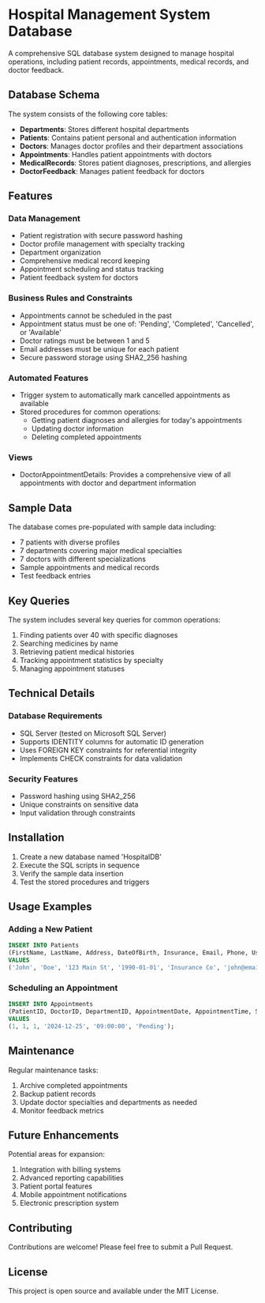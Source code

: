 # Hospital Management System Database

A comprehensive SQL database system designed to manage hospital operations, including patient records, appointments, medical records, and doctor feedback.

## Database Schema

The system consists of the following core tables:

- **Departments**: Stores different hospital departments
- **Patients**: Contains patient personal and authentication information
- **Doctors**: Manages doctor profiles and their department associations
- **Appointments**: Handles patient appointments with doctors
- **MedicalRecords**: Stores patient diagnoses, prescriptions, and allergies
- **DoctorFeedback**: Manages patient feedback for doctors

## Features

### Data Management
- Patient registration with secure password hashing
- Doctor profile management with specialty tracking
- Department organization
- Comprehensive medical record keeping
- Appointment scheduling and status tracking
- Patient feedback system for doctors

### Business Rules and Constraints
- Appointments cannot be scheduled in the past
- Appointment status must be one of: 'Pending', 'Completed', 'Cancelled', or 'Available'
- Doctor ratings must be between 1 and 5
- Email addresses must be unique for each patient
- Secure password storage using SHA2_256 hashing

### Automated Features
- Trigger system to automatically mark cancelled appointments as available
- Stored procedures for common operations:
  - Getting patient diagnoses and allergies for today's appointments
  - Updating doctor information
  - Deleting completed appointments

### Views
- DoctorAppointmentDetails: Provides a comprehensive view of all appointments with doctor and department information

## Sample Data

The database comes pre-populated with sample data including:
- 7 patients with diverse profiles
- 7 departments covering major medical specialties
- 7 doctors with different specializations
- Sample appointments and medical records
- Test feedback entries

## Key Queries

The system includes several key queries for common operations:
1. Finding patients over 40 with specific diagnoses
2. Searching medicines by name
3. Retrieving patient medical histories
4. Tracking appointment statistics by specialty
5. Managing appointment statuses

## Technical Details

### Database Requirements
- SQL Server (tested on Microsoft SQL Server)
- Supports IDENTITY columns for automatic ID generation
- Uses FOREIGN KEY constraints for referential integrity
- Implements CHECK constraints for data validation

### Security Features
- Password hashing using SHA2_256
- Unique constraints on sensitive data
- Input validation through constraints

## Installation

1. Create a new database named 'HospitalDB'
2. Execute the SQL scripts in sequence
3. Verify the sample data insertion
4. Test the stored procedures and triggers

## Usage Examples

### Adding a New Patient
```sql
INSERT INTO Patients 
(FirstName, LastName, Address, DateOfBirth, Insurance, Email, Phone, UserName, PasswordHash)
VALUES
('John', 'Doe', '123 Main St', '1990-01-01', 'Insurance Co', 'john@email.com', '123-456-7890', 'johndoe90', HASHBYTES('SHA2_256', CONVERT(VARCHAR(50), 'password123')));
```

### Scheduling an Appointment
```sql
INSERT INTO Appointments 
(PatientID, DoctorID, DepartmentID, AppointmentDate, AppointmentTime, Status)
VALUES
(1, 1, 1, '2024-12-25', '09:00:00', 'Pending');
```

## Maintenance

Regular maintenance tasks:
1. Archive completed appointments
2. Backup patient records
3. Update doctor specialties and departments as needed
4. Monitor feedback metrics

## Future Enhancements

Potential areas for expansion:
1. Integration with billing systems
2. Advanced reporting capabilities
3. Patient portal features
4. Mobile appointment notifications
5. Electronic prescription system

## Contributing

Contributions are welcome! Please feel free to submit a Pull Request.

## License

This project is open source and available under the MIT License.
